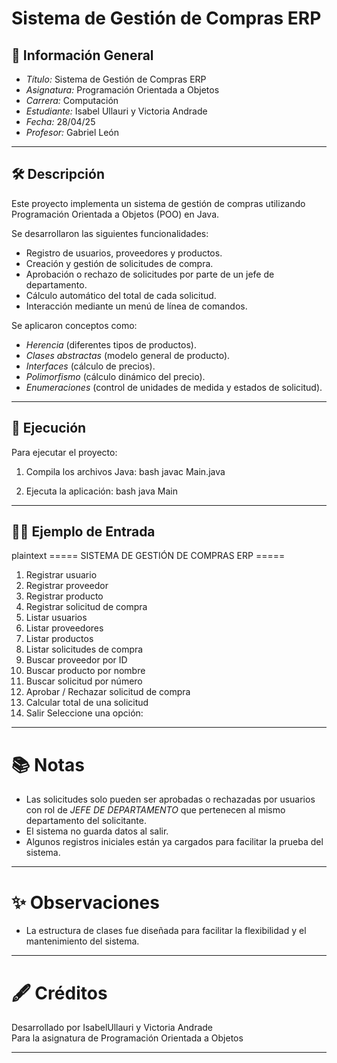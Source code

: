 # Sistema de Gestión de Compras ERP

## 📌 Información General

- *Título:* Sistema de Gestión de Compras ERP
- *Asignatura:* Programación Orientada a Objetos
- *Carrera:* Computación
- *Estudiante:* Isabel Ullauri y Victoria Andrade
- *Fecha:* 28/04/25
- *Profesor:* Gabriel León

---

## 🛠 Descripción

Este proyecto implementa un sistema de gestión de compras utilizando Programación Orientada a Objetos (POO) en Java.

Se desarrollaron las siguientes funcionalidades:

- Registro de usuarios, proveedores y productos.
- Creación y gestión de solicitudes de compra.
- Aprobación o rechazo de solicitudes por parte de un jefe de departamento.
- Cálculo automático del total de cada solicitud.
- Interacción mediante un menú de línea de comandos.

Se aplicaron conceptos como:

- *Herencia* (diferentes tipos de productos).
- *Clases abstractas* (modelo general de producto).
- *Interfaces* (cálculo de precios).
- *Polimorfismo* (cálculo dinámico del precio).
- *Enumeraciones* (control de unidades de medida y estados de solicitud).

---

## 🚀 Ejecución

Para ejecutar el proyecto:

1. Compila los archivos Java:
    bash
    javac Main.java
    

2. Ejecuta la aplicación:
    bash
    java Main
    

---

## 🧑‍💻 Ejemplo de Entrada

plaintext
===== SISTEMA DE GESTIÓN DE COMPRAS ERP =====
1. Registrar usuario
2. Registrar proveedor
3. Registrar producto
4. Registrar solicitud de compra
5. Listar usuarios
6. Listar proveedores
7. Listar productos
8. Listar solicitudes de compra
9. Buscar proveedor por ID
10. Buscar producto por nombre
11. Buscar solicitud por número
12. Aprobar / Rechazar solicitud de compra
13. Calcular total de una solicitud
14. Salir
Seleccione una opción:


---

# 📚 Notas

- Las solicitudes solo pueden ser aprobadas o rechazadas por usuarios con rol de *JEFE DE DEPARTAMENTO* que pertenecen al mismo departamento del solicitante.
- El sistema no guarda datos al salir.
- Algunos registros iniciales están ya cargados para facilitar la prueba del sistema.

---

# ✨ Observaciones

- La estructura de clases fue diseñada para facilitar la flexibilidad y el mantenimiento del sistema.

---

# 🖋 Créditos

Desarrollado por IsabelUllauri y Victoria Andrade  
Para la asignatura de Programación Orientada a Objetos

---
